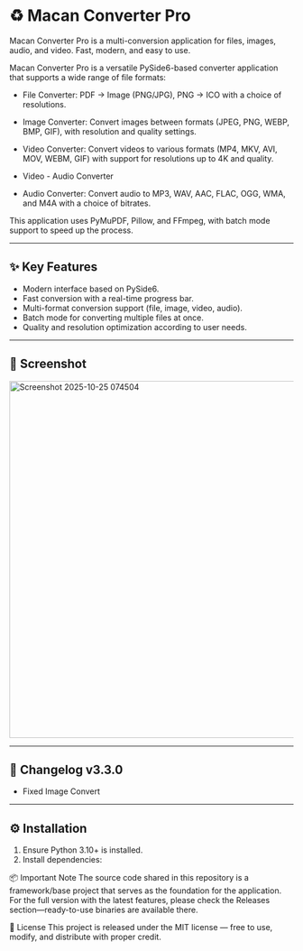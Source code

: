 # ♻️ Macan Converter Pro

Macan Converter Pro is a multi-conversion application for files, images, audio, and video.
Fast, modern, and easy to use.

Macan Converter Pro is a versatile PySide6-based converter application that supports a wide range of file formats:
- File Converter: PDF → Image (PNG/JPG), PNG → ICO with a choice of resolutions.

- Image Converter: Convert images between formats (JPEG, PNG, WEBP, BMP, GIF), with resolution and quality settings.
- Video Converter: Convert videos to various formats (MP4, MKV, AVI, MOV, WEBM, GIF) with support for resolutions up to 4K and quality.
- Video - Audio Converter
- Audio Converter: Convert audio to MP3, WAV, AAC, FLAC, OGG, WMA, and M4A with a choice of bitrates.

This application uses PyMuPDF, Pillow, and FFmpeg, with batch mode support to speed up the process.

---

## ✨ Key Features
- Modern interface based on PySide6.
- Fast conversion with a real-time progress bar.
- Multi-format conversion support (file, image, video, audio).
- Batch mode for converting multiple files at once.
- Quality and resolution optimization according to user needs.

---

## 📸 Screenshot
<img width="803" height="633" alt="Screenshot 2025-10-25 074504" src="https://github.com/user-attachments/assets/1e17d866-9d91-452d-beaa-3de8acb0e228" />


---
## 📜 Changelog v3.3.0
- Fixed Image Convert
---

## ⚙️ Installation
1. Ensure Python 3.10+ is installed.
2. Install dependencies:


📦 Important Note
The source code shared in this repository is a framework/base project that serves as the foundation for the application.
For the full version with the latest features, please check the Releases section—ready-to-use binaries are available there.

📖 License
This project is released under the MIT license — free to use, modify, and distribute with proper credit.
